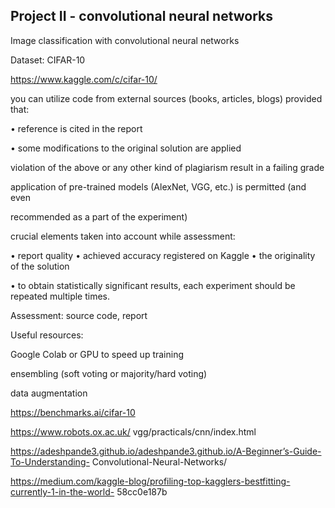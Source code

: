 ## Project II - convolutional neural networks

Image classification with convolutional neural networks


Dataset: CIFAR-10

https://www.kaggle.com/c/cifar-10/



you can utilize code from external sources (books, articles, blogs) provided that: 

• reference is cited in the report

• some modifications to the original solution are applied

violation of the above or any other kind of plagiarism result in a failing grade

application of pre-trained models (AlexNet, VGG, etc.) is permitted (and even

recommended as a part of the experiment)

crucial elements taken into account while assessment:

• report quality
• achieved accuracy registered on Kaggle
• the originality of the solution




• to obtain statistically significant results, each experiment should be repeated multiple times.

Assessment: source code, report





Useful resources:

Google Colab or GPU to speed up training

ensembling (soft voting or majority/hard voting)

data augmentation

https://benchmarks.ai/cifar-10

https://www.robots.ox.ac.uk/ vgg/practicals/cnn/index.html

https://adeshpande3.github.io/adeshpande3.github.io/A-Beginner’s-Guide-To-Understanding- Convolutional-Neural-Networks/

https://medium.com/kaggle-blog/profiling-top-kagglers-bestfitting-currently-1-in-the-world- 58cc0e187b

